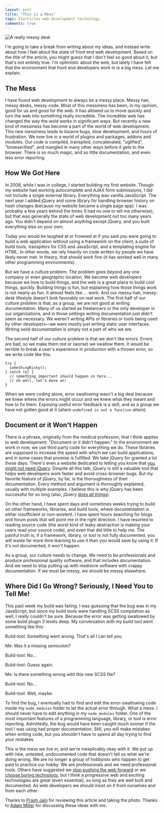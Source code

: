 ```yaml
---
layout: post
title: "This is a Mess"
tags: 52articles web-development technology
comments: true
---
```

![A really messy desk]({{site.url}}/assets/mess-desk-800.jpg)

I'm going to take a break from writing about my ideas, and instead write about how I feel about the state of front end web development. Based on the title of the article, you might guess that I don't feel so good about it, but that's not entirely true. I'm optimistic about the web, but lately I have felt that the environment that front end developers work in is a big mess. Let me explain.

## The Mess

I have found web development to always be a messy place. Messy hair, messy desks, messy code. Most of this messiness has been, in my opinion, good for us and good for the web. It has allowed us to move quickly and turn the web into something really incredible. The incredible web has changed the way the wold works in significant ways. But recently a new kind of messiness has become a part of the world of web development. This new messiness leads to bizarre bugs, slow development, and hours of frustration. We now live in a world of plugins and packages, addons and modules. Our code is compiled, transpiled, concatenated, "uglified", "browserified", and mangled in many other ways before it gets to the browser. There is so much magic, and so little documentation, and even less error reporting.

## How We Got Here

In 2008, while I was in college, I started building my first website. Though my website had working autocomplete and AJAX form submissions, I did not include a single external library. Everything was vanilla JavaScript. The next year I added jQuery and some library for handling browser history on hash changes (because my website became a single page app). I was probably a few years behind the times (I had no one to tell me otherwise), but that was generally the state of web development not too many years ago. You didn't depend on almost anything except jQuery, and you built everything else on your own.

Today you would be laughed at or frowned at if you said you were going to build a web application without using a framework on the client, a suite of build tools, transpilers for CSS and JavaScript, and a templating engine for HTML. In other words, we rely heavily on code written by people we have likely never met. In theory, that should work fine (it has worked well in many other programming environments).

But we have a culture problem. The problem goes beyond any one company or even geographic location. We become web developers because we love to build things, and the web is a great place to build cool things, quickly. Building things is fun, but explaining how those things work is not nearly as fun. It almost feels like ... work. And our messy-hair, messy-desk lifestyle doesn't look favorably on real work. The first half of our culture problem is that, as a group, we are not good at writing documentation. Many of us started as freelancers or the only developer in our organizations, and in those settings writing documentation just didn't seem as necessary. We weren't writing APIs or libraries or tools being used by other developers&mdash;we were mostly just writing static user interfaces. Writing solid documentation is simply not a part of who we are.

The second half of our culture problem is that we don't like errors. Errors are bad, so we make them red or (worse) we swallow them. It would be terrible to break a user's experience in production with a thrown error, so we write code like this.

```
try {
  somethingRisky();
} catch (e) {
  // something important should happen in here...
  // oh well, let's move on!
}
```

When we were coding alone, error swallowing wasn't a big deal because we knew where the errors might occur and we knew what they meant and how to fix them. Exposing useful error feedback is a skill, and as a group we have not gotten good at it (*ahem* `undefined is not a function` *ahem*).

## Document or it Won't Happen

There is a phrase, originally from the medical profession, that I think applies to web development: "Document or it didn't happen." In the environment we work in now, we use third party code for everything we do. These libraries are supposed to increase the speed with which we can build applications, and in some cases that promise is fulfilled. We take jQuery for granted a lot these days. There's even a website dedicated to letting you know that [you might not need jQuery](http://youmightnotneedjquery.com/). Despite all this talk, jQuery is still a valuable tool that helps web developers work faster and avoid cross-browser bugs. But my favorite feature of jQuery, by far, is the thoroughness of their documentation. Every method and argument is thoroughly explained, usually with multiple examples. I believe this is why jQuery has been successful for so long (also, jQuery [does all things](http://www.doxdesk.com/img/updates/20091116-so-large.gif)).

On the other hand, I have spent days and sometimes weeks trying to build on other frameworks, libraries, and build tools, where documentation is either insufficient or non-existent. I have spent hours searching for blogs and forum posts that will point me in the right direction. I have resorted to reading source code (the worst kind of leaky abstraction is making your users read your source code), and even that did little to help me. The painful truth is, if a framework, library, or tool is not fully documented, you will waste far more time learning to use it than you would save by using it. If it's not documented, it won't happen.

As a group, our culture needs to change. We need to be professionals and produce professional quality software, and that includes documentation. And we need to stop putting up with mediocre software with crappy documentation. If we must be messy, we should be messy elsewhere.

## Where Did I Go Wrong? Seriously, I Need You to Tell Me!

This past week my build was failing. I was guessing that the bug was in my JavaScript, but since my build tools were handling SCSS compilation as well, I really couldn't be sure. Because the error was getting swallowed by some build plugin 3 levels deep. My conversation with my build tool went something like this:

Build-tool: Something went wrong. That's all I can tell you.

Me: Was it a missing semicolon?

Build-tool: No...

Build-tool: Guess again.

Me: Is there something wrong with this new SCSS file?

Build-tool: No...

Build-tool: Well, maybe.

To find the bug, I eventually had to find and edit the error-swallowing code inside my `node_modules` folder to let the actual error through. What a mess. I should never have to edit anything in my `node_modules` folder. One of the most important features of a programming language, library, or tool is error reporting. Admittedly, the bug would have been caught much sooner if the tool I was using had proper documentation. Still, you will make mistakes when writing code, but you shouldn't have to spend all day trying to find your mistakes.

This is the mess we live in, and we're inexplicably okay with it. We put up with new, untested, undocumented code that doesn't tell us what we're doing wrong. We are no longer a group of hobbyists who happen to get paid to practice our hobby. We are professionals and we need professional tools. Others have suggested we [stop pushing the web forward](http://www.quirksmode.org/blog/archives/2015/07/stop_pushing_th.html) or we [choose boring technology](http://mcfunley.com/choose-boring-technology), but I think a progressive web and exciting technologies are great (even essential), so long as they are well built and documented. As web developers we should insist on it from ourselves and from each other.


Thanks to [Prash Jain](https://www.linkedin.com/pub/prayrit-jain/32/bb6/19a) for reviewing this article and taking the photo. Thanks to [Adam Miller](https://www.linkedin.com/in/adammillerlinkedin) for discussing these ideas with me.
